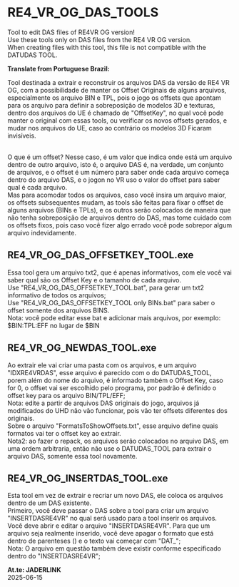 # **RE4_VR_OG_DAS_TOOLS**

Tool to edit DAS files of RE4VR OG version!
<br>Use these tools only on DAS files from the RE4 VR OG version.
<br>When creating files with this tool, this file is not compatible with the DATUDAS TOOL.

**Translate from Portuguese Brazil:**

Tool destinada a extrair e reconstruir os arquivos DAS da versão de RE4 VR OG, com a possibilidade de manter os Offset Originais de alguns arquivos, especialmente os arquivo BIN e TPL, pois o jogo os offsets que apontam para os arquivo para definir a sobreposição de modelos 3D e texturas, dentro dos arquivos do UE é chamado de "OffsetKey", no qual você pode manter o original com essas tools, ou verificar os novos offsets gerados, e mudar nos arquivos do UE, caso ao contrário os modelos 3D Ficaram invisíveis.

<br>O que é um offset? Nesse caso, é um valor que indica onde está um arquivo dentro de outro arquivo, isto é, o arquivo DAS é, na verdade, um conjunto de arquivos, e o offset é um número para saber onde cada arquivo começa dentro do arquivo DAS, e o jogon no VR uso o valor do offset para saber qual é cada arquivo.
<br>Mas para acomodar todos os arquivos, caso você insira um arquivo maior, os offsets subsequentes mudam, as tools são feitas para fixar o offset de alguns arquivos (BINs e TPLs), e os outros serão colocados de maneira que não tenha sobreposição de arquivos dentro do DAS, mas tome cuidado com os offsets fixos, pois caso você fizer algo errado você pode sobrepor algum arquivo indevidamente.


## RE4_VR_OG_DAS_OFFSETKEY_TOOL.exe

Essa tool gera um arquivo txt2, que é apenas informativos, com ele você vai saber qual são os Offset Key e o tamanho de cada arquivo.
<br>Use "RE4_VR_OG_DAS_OFFSETKEY_TOOL.bat", para gerar um txt2 informativo de todos os arquivos;
<br>Use "RE4_VR_OG_DAS_OFFSETKEY_TOOL only BINs.bat" para saber o offset somente dos arquivos BINS.
<br>Nota: você pode editar esse bat e adicionar mais arquivos, por exemplo: $BIN:TPL:EFF no lugar de $BIN

## RE4_VR_OG_NEWDAS_TOOL.exe

Ao extrair ele vai criar uma pasta com os arquivos, e um arquivo "IDXRE4VRDAS", esse arquivo é parecido com o do DATUDAS_TOOL, porem além do nome do arquivo, é informado também o Offset Key, caso for 0, o offset vai ser escolhido pelo programa, por padrão é definido o offset key para os arquivo BIN/TPL/EFF;
<br>Nota: edite a partir de arquivos DAS originais do jogo, arquivos já modificados do UHD não vão funcionar, pois vão ter offsets diferentes dos originais.
<br>Sobre o arquivo "FormatsToShowOffsets.txt", esse arquivo define quais formatos vai ter o offset key ao extrair.
<br> Nota2: ao fazer o repack, os arquivos serão colocados no arquivo DAS, em uma ordem arbitraria, então não use o DATUDAS_TOOL para extrair o arquivo DAS, somente essa tool novamente.

## RE4_VR_OG_INSERTDAS_TOOL.exe

Esta tool em vez de extrair e recriar um novo DAS, ele coloca os arquivos dentro de um DAS existente.
<br> Primeiro, você deve passar o DAS sobre a tool para criar um arquivo "INSERTDASRE4VR" no qual será usado para a tool inserir os arquivos.
<br> Você deve abrir e editar o arquivo "INSERTDASRE4VR". Para que um arquivo seja realmente inserido, você deve apagar o formato que está dentro de parenteses () e o texto vai começar com "DAT_";
<br> Nota: O arquivo em questão também deve existir conforme especificado dentro do "INSERTDASRE4VR";


**At.te: JADERLINK**
<br>2025-06-15